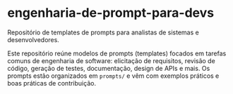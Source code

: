 # engenharia-de-prompt-para-devs
Repositório de templates de prompts para analistas de sistemas e desenvolvedores.

Este repositório reúne modelos de prompts (templates) focados em tarefas comuns de engenharia de software: elicitação de requisitos, revisão de código, geração de testes, documentação, design de APIs e mais. Os prompts estão organizados em `prompts/` e vêm com exemplos práticos e boas práticas de contribuição.